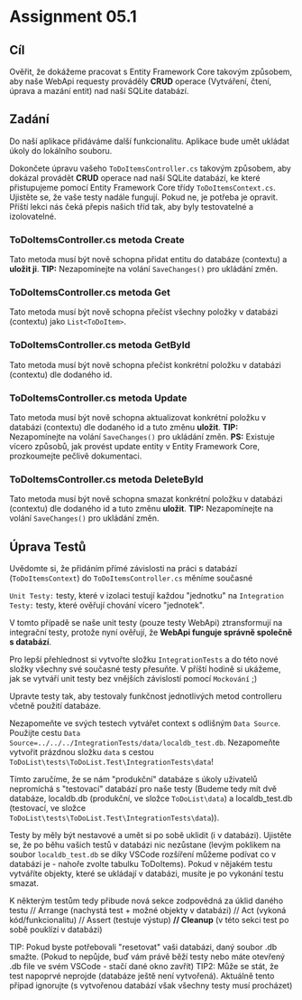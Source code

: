 # Assignment 05.1

## Cíl

Ověřit, že dokážeme pracovat s Entity Framework Core takovým způsobem, aby naše WebApi requesty prováděly **CRUD** operace (Vytváření, čtení, úprava a mazání entit) nad naší SQLite databází.

## Zadání

Do naší aplikace přidáváme další funkcionalitu. Aplikace bude umět ukládat úkoly do lokálního souboru.

Dokončete úpravu vašeho `ToDoItemsController.cs` takovým způsobem, aby dokázal provádět **CRUD** operace nad naší SQLite databází, ke které přistupujeme pomocí Entity Framework Core třídy `ToDoItemsContext.cs`. Ujistěte se, že vaše testy nadále fungují. Pokud ne, je potřeba je opravit. Příští lekci nás čeká přepis našich tříd tak, aby byly testovatelné a izolovatelné.

### ToDoItemsController.cs metoda Create

Tato metoda musí být nově schopna přidat entitu do databáze (contextu) a **uložit ji**.
**TIP:** Nezapomínejte na volání `SaveChanges()` pro ukládání změn.

### ToDoItemsController.cs metoda Get

Tato metoda musí být nově schopna přečíst všechny položky v databázi (contextu) jako `List<ToDoItem>`.

### ToDoItemsController.cs metoda GetById

Tato metoda musí být nově schopna přečíst konkrétní položku v databázi (contextu) dle dodaného id.

### ToDoItemsController.cs metoda Update

Tato metoda musí být nově schopna aktualizovat konkrétní položku v databázi (contextu) dle dodaného id a tuto změnu **uložit**.
**TIP:** Nezapomínejte na volání `SaveChanges()` pro ukládání změn.
**PS:** Existuje vícero způsobů, jak provést update entity v Entity Framework Core, prozkoumejte pečlivě dokumentaci.

### ToDoItemsController.cs metoda DeleteById

Tato metoda musí být nově schopna smazat konkrétní položku v databázi (contextu) dle dodaného id a tuto změnu **uložit**.
**TIP:** Nezapomínejte na volání `SaveChanges()` pro ukládání změn.

## Úprava Testů

Uvědomte si, že přidáním přímé závislosti na práci s databází (`ToDoItemsContext`) do `ToDoItemsController.cs` měníme současné

`Unit Testy:` testy, které v izolaci testují každou "jednotku"
na
`Integration Testy:` testy, které ověřují chování vícero "jednotek".

V tomto případě se naše unit testy (pouze testy WebApi) ztransformují na integrační testy, protože nyní ověřují, že **WebApi funguje správně společně s databází**.

Pro lepší přehlednost si vytvořte složku `IntegrationTests` a do této nové složky všechny své současné testy přesuňte. V příští hodině si ukážeme, jak se vytváří unit testy bez vnějších závislostí pomocí `Mockování` ;)

Upravte testy tak, aby testovaly funkčnost jednotlivých metod controlleru včetně použití databáze.

Nezapomeňte ve svých testech vytvářet context s odlišným `Data Source`.
Použijte cestu `Data Source=../../../IntegrationTests/data/localdb_test.db`.
Nezapomeňte vytvořit prázdnou složku `data` s cestou `ToDoList\tests\ToDoList.Test\IntegrationTests\data`!

Tímto zaručíme, že se nám "produkční" databáze s úkoly uživatelů nepromíchá s "testovací" databází pro naše testy (Budeme tedy mít dvě databáze, localdb.db (produkční, ve složce `ToDoList\data`) a localdb_test.db (testovací, ve složce `ToDoList\tests\ToDoList.Test\IntegrationTests\data`)).

Testy by měly být nestavové a umět si po sobě uklidit (i v databázi). Ujistěte se, že po běhu vašich testů v databázi nic nezůstane (levým poklikem na soubor `localdb_test.db` se díky VSCode rozšíření můžeme podívat co v databázi je - nahoře zvolte tabulku ToDoItems). Pokud v nějakém testu vytváříte objekty, které se ukládají v databázi, musíte je po vykonání testu smazat.

K některým testům tedy přibude nová sekce zodpovědná za úklid daného testu
// Arrange (nachystá test + možné objekty v databázi)
// Act (vykoná kód/funkcionalitu)
// Assert (testuje výstup)
**// Cleanup** (v této sekci test po sobě pouklízí v databázi)

TIP: Pokud byste potřebovali "resetovat" vaši databázi, daný soubor .db smažte. (Pokud to nepůjde, buď vám právě běží testy nebo máte otevřený .db file ve svém VSCode - stačí dané okno zavřít)
TIP2: Může se stát, že test napoprvé neprojde (databáze ještě není vytvořená). Aktuálně tento případ ignorujte (s vytvořenou databází však všechny testy musí procházet)
